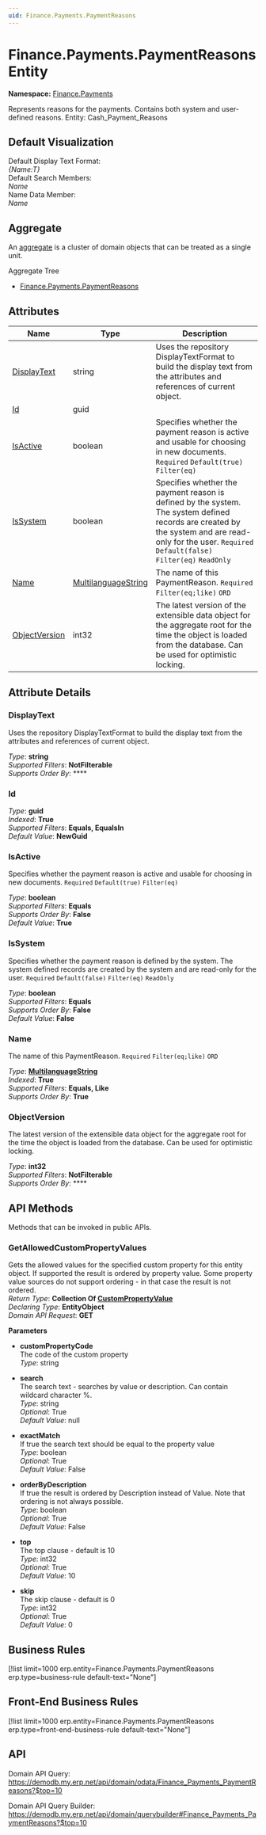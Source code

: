 ```yaml
---
uid: Finance.Payments.PaymentReasons
---
```

# Finance.Payments.PaymentReasons Entity

**Namespace:** [Finance.Payments](Finance.Payments.md)  

Represents reasons for the payments. Contains both system and user-defined reasons. Entity: Cash_Payment_Reasons

## Default Visualization
Default Display Text Format:  
_{Name:T}_  
Default Search Members:  
_Name_  
Name Data Member:  
_Name_  

## Aggregate
An [aggregate](https://docs.erp.net/tech/advanced/concepts/aggregates.html) is a cluster of domain objects that can be treated as a single unit.  

Aggregate Tree  
* [Finance.Payments.PaymentReasons](Finance.Payments.PaymentReasons.md)  

## Attributes

| Name | Type | Description |
| ---- | ---- | --- |
| [DisplayText](Finance.Payments.PaymentReasons.md#displaytext) | string | Uses the repository DisplayTextFormat to build the display text from the attributes and references of current object. 
| [Id](Finance.Payments.PaymentReasons.md#id) | guid |  
| [IsActive](Finance.Payments.PaymentReasons.md#isactive) | boolean | Specifies whether the payment reason is active and usable for choosing in new documents. `Required` `Default(true)` `Filter(eq)` 
| [IsSystem](Finance.Payments.PaymentReasons.md#issystem) | boolean | Specifies whether the payment reason is defined by the system. The system defined records are created by the system and are read-only for the user. `Required` `Default(false)` `Filter(eq)` `ReadOnly` 
| [Name](Finance.Payments.PaymentReasons.md#name) | [MultilanguageString](../data-types.md#multilanguagestring) | The name of this PaymentReason. `Required` `Filter(eq;like)` `ORD` 
| [ObjectVersion](Finance.Payments.PaymentReasons.md#objectversion) | int32 | The latest version of the extensible data object for the aggregate root for the time the object is loaded from the database. Can be used for optimistic locking. 


## Attribute Details

### DisplayText

Uses the repository DisplayTextFormat to build the display text from the attributes and references of current object.

_Type_: **string**  
_Supported Filters_: **NotFilterable**  
_Supports Order By_: ****  

### Id

_Type_: **guid**  
_Indexed_: **True**  
_Supported Filters_: **Equals, EqualsIn**  
_Default Value_: **NewGuid**  

### IsActive

Specifies whether the payment reason is active and usable for choosing in new documents. `Required` `Default(true)` `Filter(eq)`

_Type_: **boolean**  
_Supported Filters_: **Equals**  
_Supports Order By_: **False**  
_Default Value_: **True**  

### IsSystem

Specifies whether the payment reason is defined by the system. The system defined records are created by the system and are read-only for the user. `Required` `Default(false)` `Filter(eq)` `ReadOnly`

_Type_: **boolean**  
_Supported Filters_: **Equals**  
_Supports Order By_: **False**  
_Default Value_: **False**  

### Name

The name of this PaymentReason. `Required` `Filter(eq;like)` `ORD`

_Type_: **[MultilanguageString](../data-types.md#multilanguagestring)**  
_Indexed_: **True**  
_Supported Filters_: **Equals, Like**  
_Supports Order By_: **True**  

### ObjectVersion

The latest version of the extensible data object for the aggregate root for the time the object is loaded from the database. Can be used for optimistic locking.

_Type_: **int32**  
_Supported Filters_: **NotFilterable**  
_Supports Order By_: ****  


## API Methods

Methods that can be invoked in public APIs.

### GetAllowedCustomPropertyValues

Gets the allowed values for the specified custom property for this entity object.              If supported the result is ordered by property value. Some property value sources do not support ordering - in that case the result is not ordered.  
_Return Type_: **Collection Of [CustomPropertyValue](../data-types.md#general.custompropertyvalue)**  
_Declaring Type_: **EntityObject**  
_Domain API Request_: **GET**  

**Parameters**  
  * **customPropertyCode**  
    The code of the custom property  
    _Type_: string  

  * **search**  
    The search text - searches by value or description. Can contain wildcard character %.  
    _Type_: string  
     _Optional_: True  
    _Default Value_: null  

  * **exactMatch**  
    If true the search text should be equal to the property value  
    _Type_: boolean  
     _Optional_: True  
    _Default Value_: False  

  * **orderByDescription**  
    If true the result is ordered by Description instead of Value. Note that ordering is not always possible.  
    _Type_: boolean  
     _Optional_: True  
    _Default Value_: False  

  * **top**  
    The top clause - default is 10  
    _Type_: int32  
     _Optional_: True  
    _Default Value_: 10  

  * **skip**  
    The skip clause - default is 0  
    _Type_: int32  
     _Optional_: True  
    _Default Value_: 0  



## Business Rules

[!list limit=1000 erp.entity=Finance.Payments.PaymentReasons erp.type=business-rule default-text="None"]

## Front-End Business Rules

[!list limit=1000 erp.entity=Finance.Payments.PaymentReasons erp.type=front-end-business-rule default-text="None"]

## API

Domain API Query:
<https://demodb.my.erp.net/api/domain/odata/Finance_Payments_PaymentReasons?$top=10>

Domain API Query Builder:
<https://demodb.my.erp.net/api/domain/querybuilder#Finance_Payments_PaymentReasons?$top=10>

